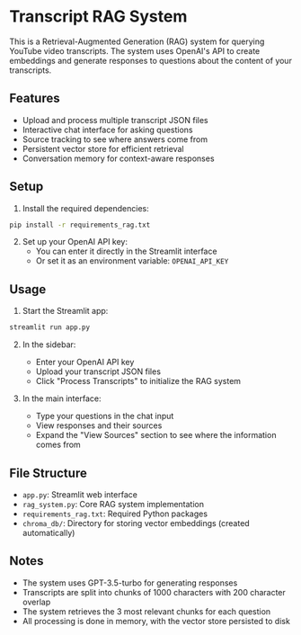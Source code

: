 # Transcript RAG System

This is a Retrieval-Augmented Generation (RAG) system for querying YouTube video transcripts. The system uses OpenAI's API to create embeddings and generate responses to questions about the content of your transcripts.

## Features

- Upload and process multiple transcript JSON files
- Interactive chat interface for asking questions
- Source tracking to see where answers come from
- Persistent vector store for efficient retrieval
- Conversation memory for context-aware responses

## Setup

1. Install the required dependencies:
```bash
pip install -r requirements_rag.txt
```

2. Set up your OpenAI API key:
   - You can enter it directly in the Streamlit interface
   - Or set it as an environment variable: `OPENAI_API_KEY`

## Usage

1. Start the Streamlit app:
```bash
streamlit run app.py
```

2. In the sidebar:
   - Enter your OpenAI API key
   - Upload your transcript JSON files
   - Click "Process Transcripts" to initialize the RAG system

3. In the main interface:
   - Type your questions in the chat input
   - View responses and their sources
   - Expand the "View Sources" section to see where the information comes from

## File Structure

- `app.py`: Streamlit web interface
- `rag_system.py`: Core RAG system implementation
- `requirements_rag.txt`: Required Python packages
- `chroma_db/`: Directory for storing vector embeddings (created automatically)

## Notes

- The system uses GPT-3.5-turbo for generating responses
- Transcripts are split into chunks of 1000 characters with 200 character overlap
- The system retrieves the 3 most relevant chunks for each question
- All processing is done in memory, with the vector store persisted to disk 